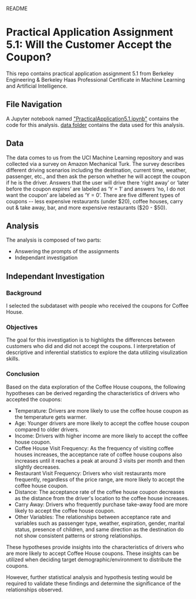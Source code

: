 README
# Practical Application Assignment 5.1: Will the Customer Accept the Coupon?

This repo contains practical application assignment 5.1 from Berkeley Engineering & Berkeley Haas Professional Certificate in Machine Learning and Artificial Intelligence.

## File Navigation
A Jupyter notebook named ["PracticalApplication5.1.ipynb"](https://github.com/ohmjoh/BerkeleyML/blob/main/PracticalApplication5.1.ipynb) contains the code for this analysis.
[data folder](https://github.com/ohmjoh/BerkeleyML/tree/main/data) contains the data used for this analysis.

## Data
The data comes to us from the UCI Machine Learning repository and was collected via a survey on Amazon Mechanical Turk. The survey describes different driving scenarios including the destination, current time, weather, passenger, etc., and then ask the person whether he will accept the coupon if he is the driver. Answers that the user will drive there ‘right away’ or ‘later before the coupon expires’ are labeled as ‘Y = 1’ and answers ‘no, I do not want the coupon’ are labeled as ‘Y = 0’. There are five different types of coupons -- less expensive restaurants (under $20), coffee houses, carry out & take away, bar, and more expensive restaurants ($20 - $50).

## Analysis
The analysis is composed of two parts:
* Answering the prompts of the assignments
* Independant investigation

## Independant Investigation

### Background
I selected the subdataset with people who received the coupons for Coffee House.

### Objectives
The goal for this investigation is to highlights the differences between customers who did and did not accept the coupons. 
I interpretation of descriptive and inferential statistics to explore the data utilizing visulization skills.

### Conclusion
Based on the data exploration of the Coffee House coupons, the following hypotheses can be derived regarding the characteristics of drivers who accepted the coupons:

* Temperature: Drivers are more likely to use the coffee house coupon as the temperature gets warmer.
* Age: Younger drivers are more likely to accept the coffee house coupon compared to older drivers.
* Income: Drivers with higher income are more likely to accept the coffee house coupon.
* Coffee House Visit Frequency: As the frequency of visiting coffee houses increases, the acceptance rate of coffee house coupons also increases until it reaches a peak at around 3 visits per month and then slightly decreases.
* Restaurant Visit Frequency: Drivers who visit restaurants more frequently, regardless of the price range, are more likely to accept the coffee house coupon.
* Distance: The acceptance rate of the coffee house coupon decreases as the distance from the driver's location to the coffee house increases.
* Carry Away: Drivers who frequently purchase take-away food are more likely to accept the coffee house coupon.
* Other Variables: The relationships between acceptance rate and variables such as passenger type, weather, expiration, gender, marital status, presence of children, and same direction as the destination do not show consistent patterns or strong relationships.

These hypotheses provide insights into the characteristics of drivers who are more likely to accept Coffee House coupons. These insights can be utilized when deciding target demographic/environment to distribute the coupons.

However, further statistical analysis and hypothesis testing would be required to validate these findings and determine the significance of the relationships observed.
